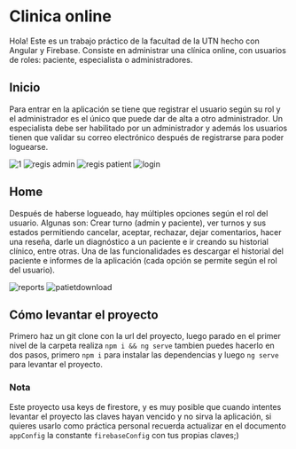 # Clinica online

Hola! Este es un trabajo práctico de la facultad de la UTN hecho con Angular y Firebase. Consiste en administrar una clínica online, con usuarios de roles: paciente, especialista o administradores.

## Inicio

Para entrar en la aplicación se tiene que registrar el usuario según su rol y el administrador es el único que puede dar de alta a otro administrador. Un especialista debe ser habilitado por un administrador y además los usuarios tienen que validar su correo electrónico después de registrarse para poder loguearse.

![1](https://github.com/fabiolajsm/clinicaangular/assets/81818021/318411d7-337f-4d33-8ee8-43d2bbfadddb)
![regis admin](https://github.com/fabiolajsm/clinicaangular/assets/81818021/533cf6d5-150e-4466-a1f6-57e6c4f6b122)
![regis patient](https://github.com/fabiolajsm/clinicaangular/assets/81818021/8da0ce36-a560-414c-b324-f80bc5258c3f)
![login](https://github.com/fabiolajsm/clinicaangular/assets/81818021/11299162-f491-4c45-9725-0614bed7605b)

## Home

Después de haberse logueado, hay múltiples opciones según el rol del usuario. Algunas son: Crear turno (admin y paciente), ver turnos y sus estados permitiendo cancelar, aceptar, rechazar, dejar comentarios, hacer una reseña, darle un diagnóstico a un paciente e ir creando su historial clínico, entre otras. Una de las funcionalidades es descargar el historial del paciente e informes de la aplicación (cada opción se permite según el rol del usuario).

![reports](https://github.com/fabiolajsm/clinicaangular/assets/81818021/a78f71fc-14f1-4754-ae4f-19772b1881c4)
![patietdownload](https://github.com/fabiolajsm/clinicaangular/assets/81818021/8577468c-82ef-43ae-a197-87127bb29a27)

## Cómo levantar el proyecto

Primero haz un git clone con la url del proyecto, luego parado en el primer nivel de la carpeta realiza `npm i && ng serve` tambien puedes hacerlo en dos pasos, primero `npm i` para instalar las dependencias y luego `ng serve` para levantar el proyecto.

### Nota

Este proyecto usa keys de firestore, y es muy posible que cuando intentes levantar el proyecto las claves hayan vencido y no sirva la aplicación, si quieres usarlo como práctica personal recuerda actualizar en el documento `appConfig` la constante `firebaseConfig` con tus propias claves;)

